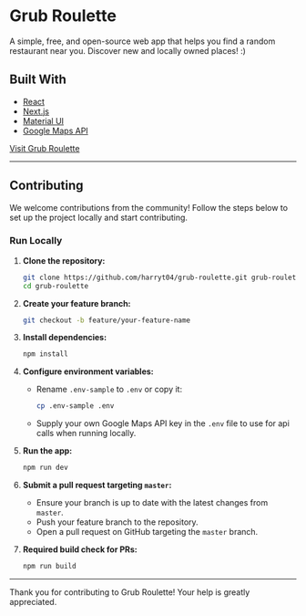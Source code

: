 # Grub Roulette

A simple, free, and open-source web app that helps you find a random restaurant near you. Discover new and locally owned places! :)

## Built With

- [React](https://reactjs.org/)
- [Next.js](https://nextjs.org/docs)
- [Material UI](https://mui.com/)
- [Google Maps API](https://developers.google.com/maps)

[Visit Grub Roulette](https://grubroulette.app)

---

## Contributing

We welcome contributions from the community! Follow the steps below to set up the project locally and start contributing.

### Run Locally

1. **Clone the repository:**

   ```sh
   git clone https://github.com/harryt04/grub-roulette.git grub-roulette
   cd grub-roulette
   ```

2. **Create your feature branch:**

   ```sh
   git checkout -b feature/your-feature-name
   ```

3. **Install dependencies:**

   ```sh
   npm install
   ```

4. **Configure environment variables:**

   - Rename `.env-sample` to `.env` or copy it:
     ```sh
     cp .env-sample .env
     ```
   - Supply your own Google Maps API key in the `.env` file to use for api calls when running locally.

5. **Run the app:**

   ```sh
   npm run dev
   ```

6. **Submit a pull request targeting `master`:**

   - Ensure your branch is up to date with the latest changes from `master`.
   - Push your feature branch to the repository.
   - Open a pull request on GitHub targeting the `master` branch.

7. **Required build check for PRs:**
   ```sh
   npm run build
   ```

---

Thank you for contributing to Grub Roulette! Your help is greatly appreciated.
